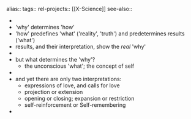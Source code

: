 alias::
tags::
rel-projects:: [[X-Science]] 
see-also::

-
- 'why' determines 'how'
- 'how' predefines 'what' ('reality', 'truth') and predetermines results ('what')
- results, and their interpretation, show the _real_ 'why'
-
- but what determines the 'why'?
	- the unconscious 'what'; the concept of self
-
- and yet there are only two interpretations:
	- expressions of love, and calls for love
	- projection or extension
	- opening or closing; expansion or restriction
	- self-reinforcement or Self-remembering
-